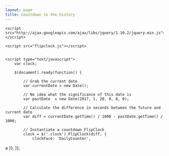 ```yaml
---
layout: page
title: Countdown to the history
---
```

<html>
  <head>
  	<link rel="stylesheet" href="flipclock.css">

  	<script src="http://ajax.googleapis.com/ajax/libs/jquery/1.10.2/jquery.min.js"></script>

  	<script src="flipclock.js"></script>
  </head>
  <body>
  	<div class="clock" style="margin:2em;"></div>

  	<script type="text/javascript">
  		var clock;

  		$(document).ready(function() {

  			// Grab the current date
  			var currentDate = new Date();

  			// No idea what the significance of this date is
  			var pastDate  = new Date(2017, 1, 20, 0, 0, 0);

  			// Calculate the difference in seconds between the future and current date
  			var diff = currentDate.getTime() / 1000 - pastDate.getTime() / 1000;

  			// Instantiate a countdown FlipClock
  			clock = $('.clock').FlipClock(diff, {
  				clockFace: 'DailyCounter',
a  			});
  		});
  	</script>
  </body>
</html>

